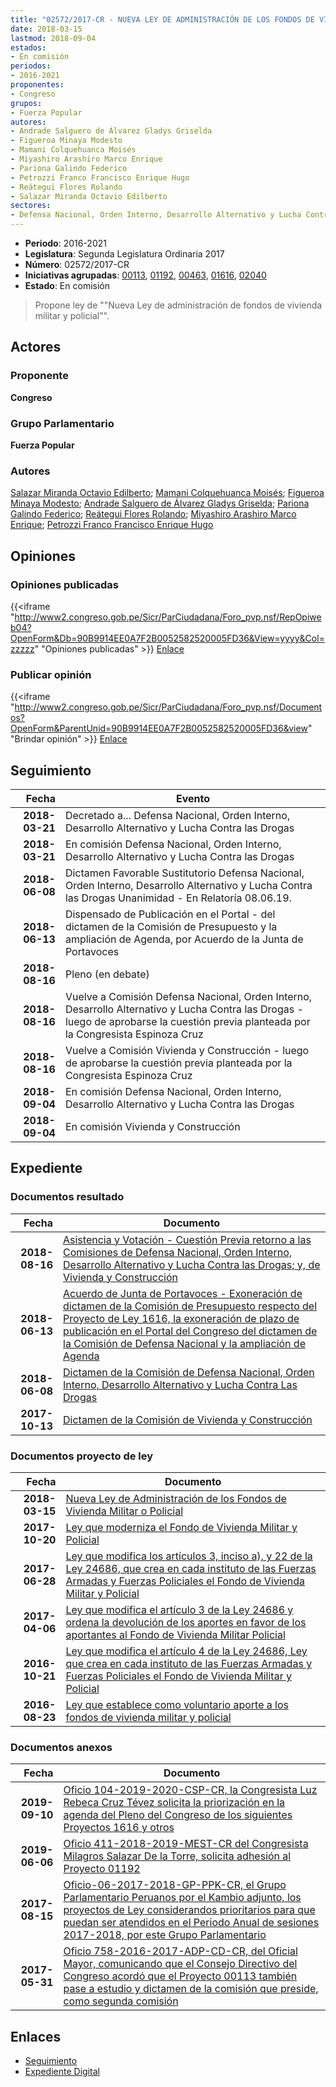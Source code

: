 ```yaml
---
title: "02572/2017-CR - NUEVA LEY DE ADMINISTRACIÓN DE LOS FONDOS DE VIVIENDA MILITAR O POLICIAL"
date: 2018-03-15
lastmod: 2018-09-04
estados:
- En comisión
periodos:
- 2016-2021
proponentes:
- Congreso
grupos:
- Fuerza Popular
autores:
- Andrade Salguero de Álvarez Gladys Griselda
- Figueroa Minaya Modesto
- Mamani Colquehuanca Moisés
- Miyashiro Arashiro Marco Enrique
- Pariona Galindo Federico
- Petrozzi Franco Francisco Enrique Hugo
- Reátegui Flores Rolando
- Salazar Miranda Octavio Edilberto
sectores:
- Defensa Nacional, Orden Interno, Desarrollo Alternativo y Lucha Contra las Drogas
---
```

- **Periodo**: 2016-2021
- **Legislatura**: Segunda Legislatura Ordinaria 2017
- **Número**: 02572/2017-CR
- **Iniciativas agrupadas**: [00113](../../00100/00113), [01192](../../01100/01192), [00463](../../00400/00463), [01616](../../01600/01616), [02040](../../02000/02040)
- **Estado**: En comisión

> Propone ley de ""Nueva Ley de administración de fondos de vivienda militar y policial"".


## Actores

### Proponente

**Congreso**

### Grupo Parlamentario

**Fuerza Popular**

### Autores

[Salazar Miranda Octavio Edilberto](mailto:mailto:osalazar@congreso.gob.pe); [Mamani Colquehuanca Moisés](mailto:mailto:mmamani@congreso.gob.pe); [Figueroa Minaya Modesto](mailto:mailto:mfigueroam@congreso.gob.pe); [Andrade Salguero de Álvarez Gladys Griselda](mailto:mailto:gandrade@congreso.gob.pe); [Pariona Galindo Federico](mailto:mailto:fpariona@congreso.gob.pe); [Reátegui Flores Rolando](mailto:mailto:rreategui@congreso.gob.pe); [Miyashiro Arashiro Marco Enrique](mailto:mailto:mmiyashiro@congreso.gob.pe); [Petrozzi Franco Francisco Enrique Hugo](mailto:mailto:fpetrozzi@congreso.gob.pe)

## Opiniones

### Opiniones publicadas

{{<iframe "http://www2.congreso.gob.pe/Sicr/ParCiudadana/Foro_pvp.nsf/RepOpiweb04?OpenForm&Db=90B9914EE0A7F2B0052582520005FD36&View=yyyy&Col=zzzzz" "Opiniones publicadas" >}}
[Enlace](http://www2.congreso.gob.pe/Sicr/ParCiudadana/Foro_pvp.nsf/RepOpiweb04?OpenForm&Db=90B9914EE0A7F2B0052582520005FD36&View=yyyy&Col=zzzzz)

### Publicar opinión

{{<iframe "http://www2.congreso.gob.pe/Sicr/ParCiudadana/Foro_pvp.nsf/Documentos?OpenForm&ParentUnid=90B9914EE0A7F2B0052582520005FD36&view" "Brindar opinión" >}}
[Enlace](http://www2.congreso.gob.pe/Sicr/ParCiudadana/Foro_pvp.nsf/Documentos?OpenForm&ParentUnid=90B9914EE0A7F2B0052582520005FD36&view)


## Seguimiento

| Fecha | Evento |
|------:|--------|
| **2018-03-21** | Decretado a... Defensa Nacional, Orden Interno, Desarrollo Alternativo y Lucha Contra las Drogas |
| **2018-03-21** | En comisión Defensa Nacional, Orden Interno, Desarrollo Alternativo y Lucha Contra las Drogas |
| **2018-06-08** | Dictamen Favorable Sustitutorio Defensa Nacional, Orden Interno, Desarrollo Alternativo y Lucha Contra las Drogas Unanimidad - En Relatoría 08.06.19. |
| **2018-06-13** | Dispensado de Publicación en el Portal - del dictamen de la Comisión de Presupuesto y la ampliación de Agenda, por Acuerdo de la Junta de Portavoces |
| **2018-08-16** | Pleno (en debate) |
| **2018-08-16** | Vuelve a Comisión Defensa Nacional, Orden Interno, Desarrollo Alternativo y Lucha Contra las Drogas - luego de aprobarse la cuestión previa planteada por la Congresista Espinoza Cruz |
| **2018-08-16** | Vuelve a Comisión Vivienda y Construcción - luego de aprobarse la cuestión previa planteada por la Congresista Espinoza Cruz |
| **2018-09-04** | En comisión Defensa Nacional, Orden Interno, Desarrollo Alternativo y Lucha Contra las Drogas |
| **2018-09-04** | En comisión Vivienda y Construcción |

## Expediente

### Documentos resultado

| Fecha | Documento |
|------:|-----------|
| **2018-08-16** | [Asistencia y Votación - Cuestión Previa retorno a las Comisiones de Defensa Nacional, Orden Interno, Desarrollo Alternativo y Lucha Contra las Drogas; y, de Vivienda y Construcción](http://www.leyes.congreso.gob.pe/Documentos/2016_2021/Asistencia_y_Votacion/Proyectos_de_Ley/AVCP0011320180816.pdf) |
| **2018-06-13** | [Acuerdo de Junta de Portavoces - Exoneración de dictamen de la Comisión de Presupuesto respecto del Proyecto de Ley 1616, la exoneración de plazo de publicación en el Portal del Congreso del dictamen de la Comisión de Defensa Nacional y la ampliación de Agenda](http://www.leyes.congreso.gob.pe/Documentos/2016_2021/Acuerdos/Junta_Portavoces/AJP0011320180613.pdf) |
| **2018-06-08** | [Dictamen de la Comisión de Defensa Nacional, Orden Interno, Desarrollo Alternativo y Lucha Contra Las Drogas](http://www.leyes.congreso.gob.pe/Documentos/2016_2021/Dictamenes/Proyectos_de_Ley/00113DC07MAY20180608.pdf) |
| **2017-10-13** | [Dictamen de la Comisión de Vivienda y Construcción](http://www.leyes.congreso.gob.pe/Documentos/2016_2021/Dictamenes/Proyectos_de_Ley/00113DC24MAY20171013.pdf) |

### Documentos proyecto de ley

| Fecha | Documento |
|------:|-----------|
| **2018-03-15** | [Nueva Ley de Administración de los Fondos de Vivienda Militar o Policial](http://www.leyes.congreso.gob.pe/Documentos/2016_2021/Proyectos_de_Ley_y_de_Resoluciones_Legislativas/PL0257220180315.pdf) |
| **2017-10-20** | [Ley que moderniza el Fondo de Vivienda Militar y Policial](http://www.leyes.congreso.gob.pe/Documentos/2016_2021/Proyectos_de_Ley_y_de_Resoluciones_Legislativas/PL0204020171020.pdf) |
| **2017-06-28** | [Ley que modifica los artículos 3, inciso a), y 22 de la Ley 24686, que crea en cada instituto de las Fuerzas Armadas y Fuerzas Policiales el Fondo de Vivienda Militar y Policial](http://www.leyes.congreso.gob.pe/Documentos/2016_2021/Proyectos_de_Ley_y_de_Resoluciones_Legislativas/PL0161420170628.pdf) |
| **2017-04-06** | [Ley que modifica el artículo 3 de la Ley 24686 y ordena la devolución de los aportes en favor de los aportantes al Fondo de Vivienda Militar Policial](http://www.leyes.congreso.gob.pe/Documentos/2016_2021/Proyectos_de_Ley_y_de_Resoluciones_Legislativas/PL0118920170406.pdf) |
| **2016-10-21** | [Ley que modifica el artículo 4 de la Ley 24686, Ley que crea en cada instituto de las Fuerzas Armadas y Fuerzas Policiales el Fondo de Vivienda Militar y Policial](http://www.leyes.congreso.gob.pe/Documentos/2016_2021/Proyectos_de_Ley_y_de_Resoluciones_Legislativas/PL0046320161021.pdf) |
| **2016-08-23** | [Ley que establece como voluntario aporte a los fondos de vivienda militar y policial](http://www.leyes.congreso.gob.pe/Documentos/2016_2021/Proyectos_de_Ley_y_de_Resoluciones_Legislativas/PL0009120160822.pdf) |

### Documentos anexos

| Fecha | Documento |
|------:|-----------|
| **2019-09-10** | [Oficio 104-2019-2020-CSP-CR, la Congresista Luz Rebeca Cruz Tévez solicita la priorización en la agenda del Pleno del Congreso de los siguientes Proyectos 1616 y otros](http://www.leyes.congreso.gob.pe/Documentos/2016_2021/Oficios/Congresistas/OFICIO-104-2019-2020-CSP-CR.pdf) |
| **2019-06-06** | [Oficio 411-2018-2019-MEST-CR del Congresista Milagros Salazar De la Torre, solicita adhesión al Proyecto 01192](http://www.leyes.congreso.gob.pe/Documentos/2016_2021/Adhesiones/Proyectos_de_Ley/OFICIO-411-2018-2019-MEST-CR.pdf) |
| **2017-08-15** | [Oficio-06-2017-2018-GP-PPK-CR, el Grupo Parlamentario Peruanos por el Kambio adjunto, los proyectos de Ley considerandos prioritarios para que puedan ser atendidos en el Periodo Anual de sesiones 2017-2018, por este Grupo Parlamentario](http://www.leyes.congreso.gob.pe/Documentos/2016_2021/Oficios/Grupos_Parlamentarios/OFICIO-06-2017-2018-GP-PPK-CR.pdf) |
| **2017-05-31** | [Oficio 758-2016-2017-ADP-CD-CR, del Oficial Mayor, comunicando que el Consejo Directivo del Congreso acordó que el Proyecto 00113 también pase a estudio y dictamen de la comisión que preside, como segunda comisión](http://www.leyes.congreso.gob.pe/Documentos/2016_2021/Oficios/Oficialia_Mayor/OFICIO-758-2016-2017-ADP-CD-CR.pdf) |

## Enlaces

- [Seguimiento](http://www2.congreso.gob.pe/Sicr/TraDocEstProc/CLProLey2016.nsf/f7fff46988ca05b1052578e100829cc7/7fdaa8a6624fe9cc05258251007c9af9?OpenDocument)
- [Expediente Digital](http://www2.congreso.gob.pe/Sicr/TraDocEstProc/Expvirt_2011.nsf/visbusqptramdoc1621/02572?opendocument)

